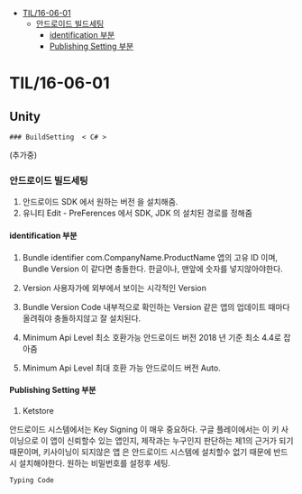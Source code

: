 <!-- START doctoc generated TOC please keep comment here to allow auto update -->
<!-- DON'T EDIT THIS SECTION, INSTEAD RE-RUN doctoc TO UPDATE -->


- [TIL/16-06-01](#til16-06-01)
    - [안드로이드 빌드세팅](#%EC%95%88%EB%93%9C%EB%A1%9C%EC%9D%B4%EB%93%9C-%EB%B9%8C%EB%93%9C%EC%84%B8%ED%8C%85)
      - [identification 부분](#identification-%EB%B6%80%EB%B6%84)
      - [Publishing Setting 부분](#publishing-setting-%EB%B6%80%EB%B6%84)

<!-- END doctoc generated TOC please keep comment here to allow auto update -->

# TIL/16-06-01
  ## Unity
    ### BuildSetting  < C# >

(추가중)

### 안드로이드 빌드세팅

1. 안드로이드 SDK 에서 원하는 버전 을 설치해줌.
2. 유니티 Edit - PreFerences 에서 SDK, JDK 의 설치된 경로를 정해줌

#### identification 부분

1. Bundle identifier
com.CompanyName.ProductName
앱의 고유 ID 이며, Bundle Version 이 같다면 충돌한다.
한글이나, 맨앞에 숫자를 넣지않아야한다.

2. Version
사용자가에 외부에서 보이는 시각적인 Version

3. Bundle Version Code
내부적으로 확인하는 Version 같은 앱의 업데이트 때마다 올려줘야
충돌하지않고 잘 설치된다.

4. Minimum Api Level
최소 호환가능 안드로이드 버전
2018 년 기준 최소 4.4로 잡아줌
5. Minimum Api Level
최대 호환 가능 안드로이드 버전
Auto.

#### Publishing Setting 부분

1. Ketstore

안드로이드 시스템에서는 Key Signing 이 매우 중요하다. 구글 플레이에서는
이 키 사이닝으로 이 앱이 신뢰할수 있는 앱인지, 제작과는 누구인지 판단하는 제1의 근거가 되기 때문이며, 키사이닝이 되지않은 앱 은 안드로이드 시스템에 설치할수 없기 때문에 반드시 설치해야한다.
원하는 비밀번호를 설정후 세팅.

```
Typing Code

```
